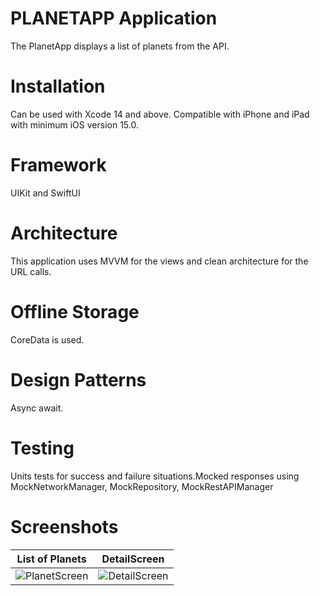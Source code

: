 # PLANETAPP Application
The PlanetApp displays a list of planets from the API.

# Installation
Can be used with Xcode 14 and above. Compatible with iPhone and iPad with minimum iOS version 15.0.

# Framework
UIKit and SwiftUI 

# Architecture
This application uses MVVM for the views and clean architecture for the URL calls.

# Offline Storage
CoreData is used.

# Design Patterns
Async await.

# Testing
Units tests for success and failure situations.Mocked responses using MockNetworkManager, MockRepository, MockRestAPIManager

# Screenshots


|List of Planets|DetailScreen|
|---|---|
|![PlanetScreen](https://github.com/sandhya-2/Planets/assets/15943310/d8435606-c9f0-47bf-89bc-1ba3546f529f) | ![DetailScreen](https://github.com/sandhya-2/Planets/assets/15943310/1ed44a5f-e98d-4582-9684-04a7b006041d) |

